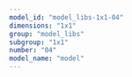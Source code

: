 ```yaml
---
model_id: "model_libs-1x1-04"
dimensions: "1x1"
group: "model_libs"
subgroup: "1x1"
number: "04"
model_name: "model"
---
```

